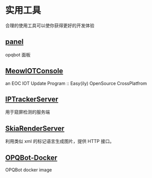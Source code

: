 # 实用工具

<div class="u-h2__pt-mt-30">

合理的使用工具可以使你获得更好的开发体验

## [panel](https://github.com/opq-osc/panel)

opqbot 面板

## [MeowIOTConsole](https://github.com/opq-osc/MeowIOTConsole)

an EOC IOT Update Program :: Easy(ily) OpenSource CrossPlatfrom

## [IPTrackerServer](https://github.com/opq-osc/IPTrackerServer)

用于窥屏检测的服务端

## [SkiaRenderServer](https://github.com/opq-osc/SkiaRenderServer)

利用类似 xml 的标记语言生成图片，提供 HTTP 接口。

## [OPQBot-Docker](https://github.com/opq-osc/OPQBot-Docker)

OPQBot docker image

</div>